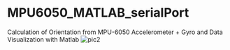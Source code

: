 # MPU6050_MATLAB_serialPort

Calculation of Orientation from MPU-6050 Accelerometer + Gyro and Data Visualization with Matlab
![pic2](https://user-images.githubusercontent.com/32397445/153749464-46a2b902-7e72-4438-8bff-5709391baa40.png)
